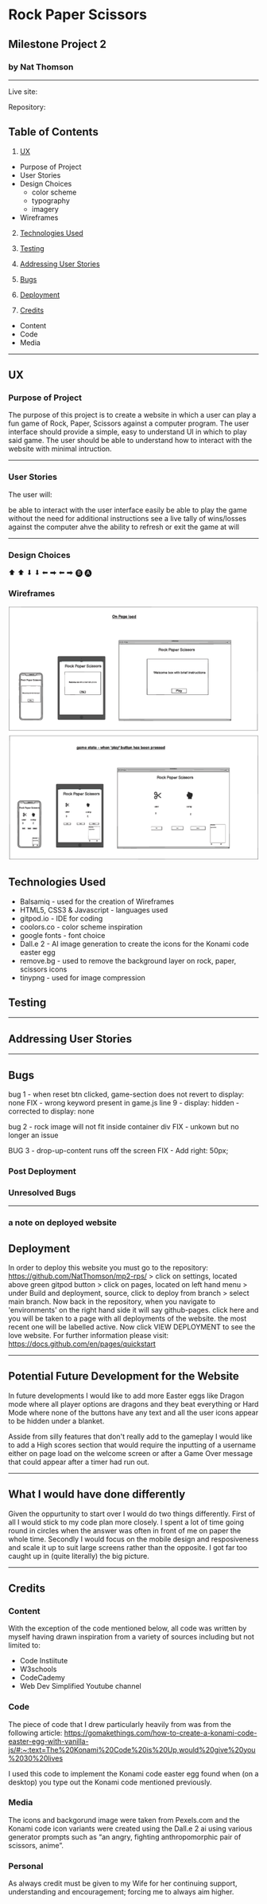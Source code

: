 # Rock Paper Scissors
## Milestone Project 2 
### by Nat Thomson
---



Live site: 

Repository: 

## Table of Contents
1. [UX](#ux)
* Purpose of Project
* User Stories
* Design Choices
  - color scheme
  - typography
  - imagery
* Wireframes

2. [Technologies Used](#technologies-used)

3. [Testing](#testing)

4. [Addressing User Stories](#addressing-user-stories)

5. [Bugs](#bugs)

6. [Deployment](#deployment)

7. [Credits](#credits) 
* Content
* Code
* Media 

___
## UX

### Purpose of Project
The purpose of this project is to create a website in which a user can play a fun game of Rock, Paper, Scissors against a computer program. The user interface should provide a simple, easy to understand UI in which to play said game. The user should be able to understand how to interact with the website with minimal intruction.
___
### User Stories
The user will:

be able to interact with the user interface easily
be able to play the game without the need for additional instructions
see a live tally of wins/losses against the computer
ahve the ability to refresh or exit the game at will
___
### Design Choices


&#11014; &#11014; &#11015; &#11015; &#11013; &#11157; &#11013; &#11157; &#127313; &#127312;


### Wireframes

![alt text](/readme-files/rps-wireframe.png)

## Technologies Used
* Balsamiq - used for the creation of Wireframes
* HTML5, CSS3 & Javascript - languages used
* gitpod.io - IDE for coding 
* coolors.co - color scheme inspiration
* google fonts - font choice
* Dall.e 2 - AI image generation to create the icons for the Konami code easter egg
* remove.bg - used to remove the background layer on rock, paper, scissors icons
* tinypng - used for image compression 

## Testing




___
## Addressing User Stories


___
## Bugs 
bug 1 - when reset btn clicked, game-section does not revert to display: none
FIX - wrong keyword present in game.js line 9 - display: hidden - corrected to display: none

bug 2 - rock image will not fit inside container div
FIX - unkown but no longer an issue

BUG 3 - drop-up-content runs off the screen
FIX - Add right: 50px;


### Post Deployment


### Unresolved Bugs
___
### a note on deployed website


## Deployment

In order to deploy this website you must go to the repository: https://github.com/NatThomson/mp2-rps/ > click on settings, located above green gitpod button > click on pages, located on left hand menu > under Build and deployment, source, click to deploy from branch > select main branch. Now back in the repository, when you navigate to 'environments' on the right hand side it will say github-pages. click here and you will be taken to a page with all deployments of the website. the most recent one will be labelled active. Now click VIEW DEPLOYMENT to see the love website. For further information please visit: https://docs.github.com/en/pages/quickstart

___
## Potential Future Development for the Website

In future developments I would like to add more Easter eggs like Dragon mode where all player options are dragons and they beat everything or Hard Mode where none of the buttons have any text and all the user icons appear to be hidden under a blanket. 

Asside from silly features that don't really add to the gameplay I would like to add a High scores section that would require the inputting of a username either on page load on the welcome screen or after a Game Over message that could appear after a timer had run out. 

___
## What I would have done differently 

Given the oppurtunity to start over I would do two things differently. First of all I would stick to my code plan more closely. I spent a lot of time going round in circles when the answer was often in front of me on paper the whole time. 
Secondly I would focus on the mobile design and resposiveness and scale it up to suit large screens rather than the opposite. I got far too caught up in (quite literally) the big picture. 

___
## Credits

### Content

With the exception of the code mentioned below, all code was written by myself having drawn inspiration from a variety of sources including but not limited to:
* Code Instiitute
* W3schools
* CodeCademy
* Web Dev Simplified Youtube channel 

### Code

The piece of code that I drew particularly heavily from was from the following article:
https://gomakethings.com/how-to-create-a-konami-code-easter-egg-with-vanilla-js/#:~:text=The%20Konami%20Code%20is%20Up,would%20give%20you%2030%20lives

I used this code to implement the Konami code easter egg found when (on a desktop) you type out the Konami code mentioned previously. 

### Media

The icons and backgorund image were taken from Pexels.com and the Konami code icon variants were created using the Dall.e 2 ai using various generator prompts such as “an angry, fighting anthropomorphic pair of scissors, anime”. 


### Personal 

As always credit must be given to my Wife for her continuing support, understanding and encouragement; forcing me to always aim higher. 